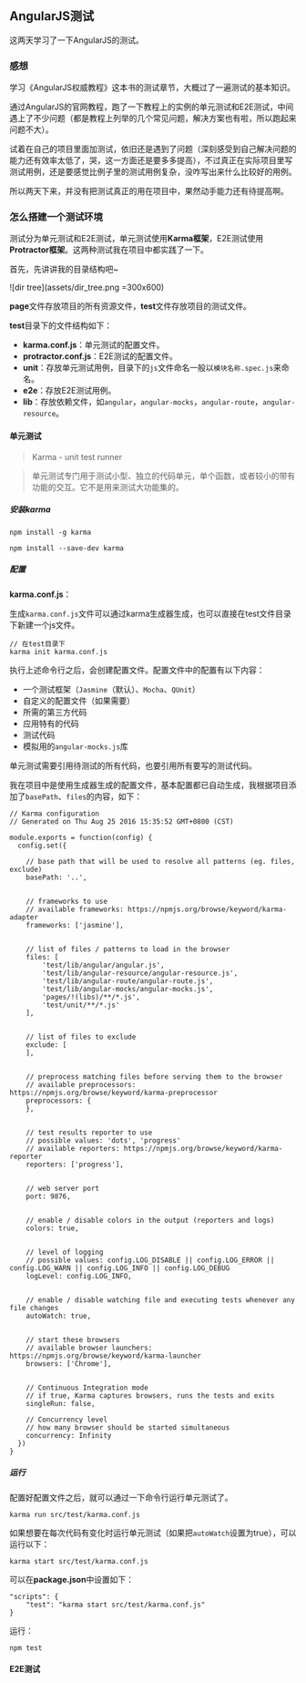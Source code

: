 ## AngularJS测试

这两天学习了一下AngularJS的测试。

### 感想

学习《AngularJS权威教程》这本书的测试章节，大概过了一遍测试的基本知识。

通过AngularJS的官网教程，跑了一下教程上的实例的单元测试和E2E测试，中间遇上了不少问题（都是教程上列举的几个常见问题，解决方案也有啦，所以跑起来问题不大）。

试着在自己的项目里面加测试，依旧还是遇到了问题（深刻感受到自己解决问题的能力还有效率太低了，哭，这一方面还是要多多提高），不过真正在实际项目里写测试用例，还是要感觉比例子里的测试用例复杂，没咋写出来什么比较好的用例。

所以两天下来，并没有把测试真正的用在项目中，果然动手能力还有待提高啊。

### 怎么搭建一个测试环境

测试分为单元测试和E2E测试，单元测试使用**Karma框架**，E2E测试使用**Protractor框架**。这两种测试我在项目中都实践了一下。

首先，先讲讲我的目录结构吧~

![dir tree](assets/dir_tree.png =300x600)

**page**文件存放项目的所有资源文件，**test**文件存放项目的测试文件。

**test**目录下的文件结构如下：

* **karma.conf.js**：单元测试的配置文件。
* **protractor.conf.js**：E2E测试的配置文件。
* **unit**：存放单元测试用例，目录下的`js`文件命名一般以`模块名称.spec.js`来命名。
* **e2e**：存放E2E测试用例。
* **lib**：存放依赖文件，如`angular`，`angular-mocks`，`angular-route`，`angular-resource`。

#### 单元测试

> Karma - unit test runner

> 单元测试专门用于测试小型、独立的代码单元，单个函数，或者较小的带有功能的交互。它不是用来测试大功能集的。

##### 安装karma

```
npm install -g karma

npm install --save-dev karma

```

##### 配置

**karma.conf.js**：

生成`karma.conf.js`文件可以通过karma生成器生成，也可以直接在test文件目录下新建一个js文件。

```
// 在test目录下
karma init karma.conf.js

```

执行上述命令行之后，会创建配置文件。配置文件中的配置有以下内容：

* 一个测试框架（`Jasmine`（默认）、`Mocha`、`QUnit`）
* 自定义的配置文件（如果需要）
* 所需的第三方代码
* 应用特有的代码
* 测试代码
* 模拟用的`angular-mocks.js`库

单元测试需要引用待测试的所有代码，也要引用所有要写的测试代码。

我在项目中是使用生成器生成的配置文件，基本配置都已自动生成，我根据项目添加了`basePath`、`files`的内容，如下：

```
// Karma configuration
// Generated on Thu Aug 25 2016 15:35:52 GMT+0800 (CST)

module.exports = function(config) {
  config.set({

    // base path that will be used to resolve all patterns (eg. files, exclude)
    basePath: '..',


    // frameworks to use
    // available frameworks: https://npmjs.org/browse/keyword/karma-adapter
    frameworks: ['jasmine'],


    // list of files / patterns to load in the browser
    files: [
        'test/lib/angular/angular.js',
        'test/lib/angular-resource/angular-resource.js',
        'test/lib/angular-route/angular-route.js',
        'test/lib/angular-mocks/angular-mocks.js',
        'pages/!(libs)/**/*.js',
        'test/unit/**/*.js'
    ],


    // list of files to exclude
    exclude: [
    ],


    // preprocess matching files before serving them to the browser
    // available preprocessors: https://npmjs.org/browse/keyword/karma-preprocessor
    preprocessors: {
    },


    // test results reporter to use
    // possible values: 'dots', 'progress'
    // available reporters: https://npmjs.org/browse/keyword/karma-reporter
    reporters: ['progress'],


    // web server port
    port: 9876,


    // enable / disable colors in the output (reporters and logs)
    colors: true,


    // level of logging
    // possible values: config.LOG_DISABLE || config.LOG_ERROR || config.LOG_WARN || config.LOG_INFO || config.LOG_DEBUG
    logLevel: config.LOG_INFO,


    // enable / disable watching file and executing tests whenever any file changes
    autoWatch: true,


    // start these browsers
    // available browser launchers: https://npmjs.org/browse/keyword/karma-launcher
    browsers: ['Chrome'],


    // Continuous Integration mode
    // if true, Karma captures browsers, runs the tests and exits
    singleRun: false,

    // Concurrency level
    // how many browser should be started simultaneous
    concurrency: Infinity
  })
}
```

##### 运行

配置好配置文件之后，就可以通过一下命令行运行单元测试了。

```
karma run src/test/karma.conf.js
```

如果想要在每次代码有变化时运行单元测试（如果把`autoWatch`设置为true），可以运行以下：

```
karma start src/test/karma.conf.js
```

可以在**package.json**中设置如下：

```
"scripts": {
    "test": "karma start src/test/karma.conf.js"
}
```

运行：

```
npm test
```

#### E2E测试